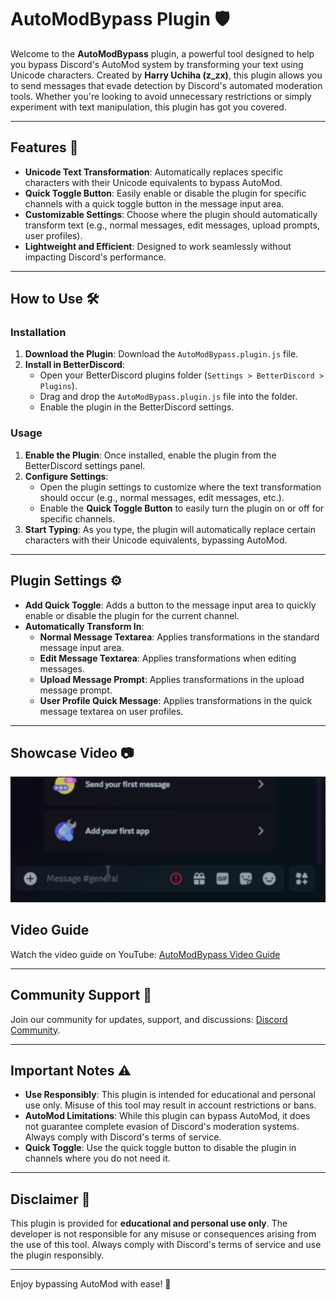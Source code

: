 # AutoModBypass Plugin 🛡️

Welcome to the **AutoModBypass** plugin, a powerful tool designed to help you bypass Discord's AutoMod system by transforming your text using Unicode characters. Created by **Harry Uchiha (z_zx)**, this plugin allows you to send messages that evade detection by Discord's automated moderation tools. Whether you're looking to avoid unnecessary restrictions or simply experiment with text manipulation, this plugin has got you covered.

---

## Features 🌟

- **Unicode Text Transformation**: Automatically replaces specific characters with their Unicode equivalents to bypass AutoMod.
- **Quick Toggle Button**: Easily enable or disable the plugin for specific channels with a quick toggle button in the message input area.
- **Customizable Settings**: Choose where the plugin should automatically transform text (e.g., normal messages, edit messages, upload prompts, user profiles).
- **Lightweight and Efficient**: Designed to work seamlessly without impacting Discord's performance.

---

## How to Use 🛠️

### Installation
1. **Download the Plugin**: Download the `AutoModBypass.plugin.js` file.
2. **Install in BetterDiscord**:
   - Open your BetterDiscord plugins folder (`Settings > BetterDiscord > Plugins`).
   - Drag and drop the `AutoModBypass.plugin.js` file into the folder.
   - Enable the plugin in the BetterDiscord settings.

### Usage
1. **Enable the Plugin**: Once installed, enable the plugin from the BetterDiscord settings panel.
2. **Configure Settings**:
   - Open the plugin settings to customize where the text transformation should occur (e.g., normal messages, edit messages, etc.).
   - Enable the **Quick Toggle Button** to easily turn the plugin on or off for specific channels.
3. **Start Typing**: As you type, the plugin will automatically replace certain characters with their Unicode equivalents, bypassing AutoMod.

---

## Plugin Settings ⚙️

- **Add Quick Toggle**: Adds a button to the message input area to quickly enable or disable the plugin for the current channel.
- **Automatically Transform In**:
  - **Normal Message Textarea**: Applies transformations in the standard message input area.
  - **Edit Message Textarea**: Applies transformations when editing messages.
  - **Upload Message Prompt**: Applies transformations in the upload message prompt.
  - **User Profile Quick Message**: Applies transformations in the quick message textarea on user profiles.

---

## Showcase Video 📷

![AutoModBypass Demo](https://raw.githubusercontent.com/zentir0g/automod-bypass-plugin/refs/heads/main/preview.gif)

## Video Guide

Watch the video guide on YouTube: [AutoModBypass Video Guide](https://www.youtube.com/watch?v=r-lwXLCC75A)

---

## Community Support 👥

Join our community for updates, support, and discussions: [Discord Community](https://discord.com/invite/nCyKKRAC9u).

---

## Important Notes ⚠️

- **Use Responsibly**: This plugin is intended for educational and personal use only. Misuse of this tool may result in account restrictions or bans.
- **AutoMod Limitations**: While this plugin can bypass AutoMod, it does not guarantee complete evasion of Discord's moderation systems. Always comply with Discord's terms of service.
- **Quick Toggle**: Use the quick toggle button to disable the plugin in channels where you do not need it.

---

## Disclaimer 🛑

This plugin is provided for **educational and personal use only**. The developer is not responsible for any misuse or consequences arising from the use of this tool. Always comply with Discord's terms of service and use the plugin responsibly.

---

Enjoy bypassing AutoMod with ease! 🎉
